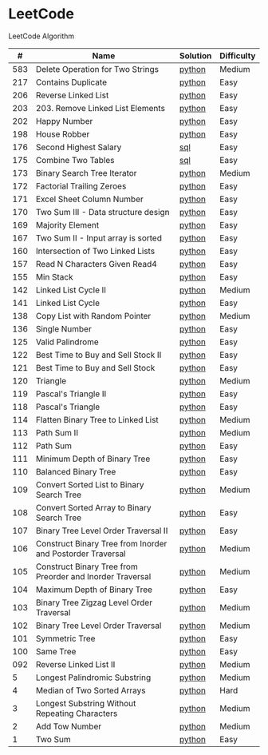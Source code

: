 # LeetCode

LeetCode Algorithm


| # | Name | Solution | Difficulty  |
| --- | --- | --- | --- |
| 583 | Delete Operation for Two Strings | [python](./python/DeleteOperationforTwoStrings/[583]minDistance.py) | Medium | 
| 217 | Contains Duplicate | [python](./python/217.contains-duplicate/contains-duplicate.py) | Easy |
| 206 | Reverse Linked List| [python](./python/206.reverse-linked-list/reverse-linked-list.py) | Easy |
| 203 | 203. Remove Linked List Elements | [python](./python/203.remove-linked-list-elements/remove-linked-list-elements.py) | Easy |
| 202 | Happy Number | [python](./python/202.happy-number/happy-number.py) | Easy |
| 198 | House Robber  | [python](./python/198.house-robber/house-robber.py) | Easy |
| 176 | Second Highest Salary | [sql](./sql/176.second-highest-salary/second-highest-salary.sql) | Easy |
| 175 | Combine Two Tables | [sql](./sql/175.combine-two-tables/combine-two-tables.sql) | Easy |
| 173 | Binary Search Tree Iterator | [python](./python173.binary-search-tree-iterator/binary-search-tree-iterator.py) | Medium |
| 172 | Factorial Trailing Zeroes | [python](./python/172.factorial-trailing-zeroes/factorial-trailing-zeroes.py) | Easy |
| 171 | Excel Sheet Column Number | [python](./python/171.excel-sheet-column-number/excel-sheet-column-number.py) | Easy |
| 170 | Two Sum III - Data structure design | [python](./python/170.two-sum-iii-data-structure-design/two-sum-iii-data-structure-design.py) | Easy |
| 169 | Majority Element | [python](./169.majority-element/majority-element.py) | Easy |
| 167 | Two Sum II - Input array is sorted | [python](./167.two-sum-ii-input-array-is-sorted/two-sum-ii-input-array-is-sorted.py) | Easy |
| 160 | Intersection of Two Linked Lists | [python](./160.intersection-of-two-linked-lists/intersection-of-two-linked-lists.py) | Easy |
| 157 | Read N Characters Given Read4 | [python](./python/157.read-n-characters-given-read4/read-n-characters-given-read4.py) | Easy |
| 155 | Min Stack | [python](./python/155.min-stack/min-stack.py) | Easy |
| 142 | Linked List Cycle II | [python](./python/LinkedListCycleII/[142]detectCycle.py) | Medium |
| 141 | Linked List Cycle | [python](./python/LinkedListCycle/[141]hasCycle.py) | Easy |
| 138 | Copy List with Random Pointer | [python](./python/138.copy-list-with-random-pointer/copy-list-with-random-pointer.py) | Medium |
| 136 | Single Number | [python](./python/SingleNumber/[136]singleNumber.py) | Easy |
| 125 | Valid Palindrome | [python](./python/ValidPalindrome/[125]isPalindrome.py) | Easy |
| 122 | Best Time to Buy and Sell Stock II | [python](./python/BestTimetoBuyandSellStockII/[122]maxProfit.py) | Easy |
| 121 | Best Time to Buy and Sell Stock | [python](./python/BestTimetoBuyandSellStock/[121]maxProfit.py) | Easy |
| 120 | Triangle | [python](./python/Triangle/[120]minimumTotal.py) | Medium |
| 119 | Pascal's Triangle II | [python](./python/Pascal'sTriangleII/[119]getRow.py) | Easy |
| 118 | Pascal's Triangle | [python](./python/Pascal'sTriangle/[118]generate.py) | Easy |
| 114 | Flatten Binary Tree to Linked List | [python](./python/FlattenBinaryTreetoLinkedList/[114]flatten.py) | Medium |
| 113 | Path Sum II | [python](./python/PathSumII/[113]pathSum.py) | Medium |
| 112 | Path Sum | [python](./python/PathSum/[112]hasPathSum.py) | Easy |
| 111 | Minimum Depth of Binary Tree | [python](./python/MinimumDepthofBinaryTree/[111]minDepth.py) | Easy |
| 110 | Balanced Binary Tree | [python](./python/BalancedBinaryTree/[110]isBalanced.py) | Easy |
| 109 | Convert Sorted List to Binary Search Tree | [python](./python/ConvertSortedListtoBinarySearchTree/[109]sortedListToBST.py) | Medium |
| 108 | Convert Sorted Array to Binary Search Tree | [python](./python/ConvertSortedArraytoBinarySearchTree/[108]sortedArrayToBST.py) | Easy |
| 107 | Binary Tree Level Order Traversal II | [python](./python/BinaryTreeLevelOrderTraversalII/[107]levelOrderBottom.py) | Easy |
| 106 | Construct Binary Tree from Inorder and Postorder Traversal | [python](./python/ConstructBinaryTreefromInorderandPostorderTraversal/buildTree.py) | Medium |
| 105 | Construct Binary Tree from Preorder and Inorder Traversal | [python](./python/ConstructBinaryTreefromPreorderandInorderTraversal/buildTree.py) | Medium |
| 104 | Maximum Depth of Binary Tree | [python](./python/MaximumDepthofBinaryTree/[104]MaxDepth.py) | Easy |
| 103 | Binary Tree Zigzag Level Order Traversal | [python](./python/BinaryTreeZigzagLevelOrderTraversal/) | Medium |
| 102 | Binary Tree Level Order Traversal | [python](./python/BinaryTreeLevelOrderTraversal/[102]level%20order.py) | Medium | 
| 101 | Symmetric Tree | [python](./python/SymmetricTree/[101]symmetric%20tree.py) | Easy  | 
| 100 | Same Tree | [python](./python/SameTree/[100]Same%20Tree.py) | Easy | 
| 092 | Reverse Linked List II | [python](./python/092.reverse-linked-list-ii/reverse-linked-list-ii.py) | Medium |
| 5 | Longest Palindromic Substring | [python](./python/LongestPalindromicSubstring/[5]Longest%20Palindromic%20Substring.py) | Medium | 
| 4 | Median of Two Sorted Arrays | [python](./python/MedianofTwoSortedArrays/[4]Median%20of%20Two%20Sorted%20Arrays.py) | Hard | 
| 3 | Longest Substring Without Repeating Characters | [python](./python/[3]LonSubStrWithoutRepeatChar/[3]Longest%20Substring%20Without%20Repeating%20Characters.py) | Medium |
| 2 | Add Tow Number| [python](./python/AddTwoNumber/[2]Add%20Two%20Numbers.py) | Medium |
| 1 | Two Sum | [python](./python/TwoSum/[1]Two%20Sum.py) | Easy |